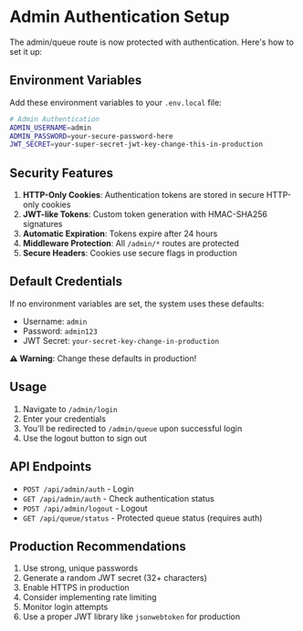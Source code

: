 # Admin Authentication Setup

The admin/queue route is now protected with authentication. Here's how to set it up:

## Environment Variables

Add these environment variables to your `.env.local` file:

```bash
# Admin Authentication
ADMIN_USERNAME=admin
ADMIN_PASSWORD=your-secure-password-here
JWT_SECRET=your-super-secret-jwt-key-change-this-in-production
```

## Security Features

1. **HTTP-Only Cookies**: Authentication tokens are stored in secure HTTP-only cookies
2. **JWT-like Tokens**: Custom token generation with HMAC-SHA256 signatures
3. **Automatic Expiration**: Tokens expire after 24 hours
4. **Middleware Protection**: All `/admin/*` routes are protected
5. **Secure Headers**: Cookies use secure flags in production

## Default Credentials

If no environment variables are set, the system uses these defaults:
- Username: `admin`
- Password: `admin123`
- JWT Secret: `your-secret-key-change-in-production`

**⚠️ Warning**: Change these defaults in production!

## Usage

1. Navigate to `/admin/login`
2. Enter your credentials
3. You'll be redirected to `/admin/queue` upon successful login
4. Use the logout button to sign out

## API Endpoints

- `POST /api/admin/auth` - Login
- `GET /api/admin/auth` - Check authentication status
- `POST /api/admin/logout` - Logout
- `GET /api/queue/status` - Protected queue status (requires auth)

## Production Recommendations

1. Use strong, unique passwords
2. Generate a random JWT secret (32+ characters)
3. Enable HTTPS in production
4. Consider implementing rate limiting
5. Monitor login attempts
6. Use a proper JWT library like `jsonwebtoken` for production 